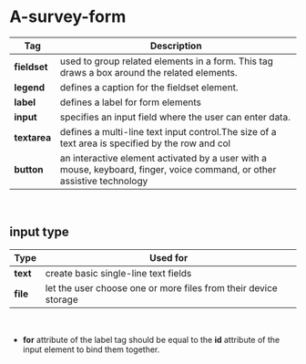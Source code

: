 # A-survey-form

| Tag          | Description                                                                                                             |
| ------------ | ----------------------------------------------------------------------------------------------------------------------- |
| **fieldset** | used to group related elements in a form. This tag draws a box around the related elements.                             |
| **legend**   | defines a caption for the fieldset element.                                                                             |
| **label**    | defines a label for form elements                                                                                       |
| **input**    | specifies an input field where the user can enter data.                                                                 |
| **textarea** | defines a multi-line text input control.The size of a text area is specified by the row and col                         |
| **button**   | an interactive element activated by a user with a mouse, keyboard, finger, voice command, or other assistive technology |

&nbsp;

## input type

| Type     | Used for                                                        |
| -------- | --------------------------------------------------------------- |
| **text** | create basic single-line text fields                            |
| **file** | let the user choose one or more files from their device storage |

&nbsp;

<ul>
<li> <b>for</b> attribute of the label tag should be equal to the <b>id</b> attribute of the input element to bind them together. </li>
</ul>
